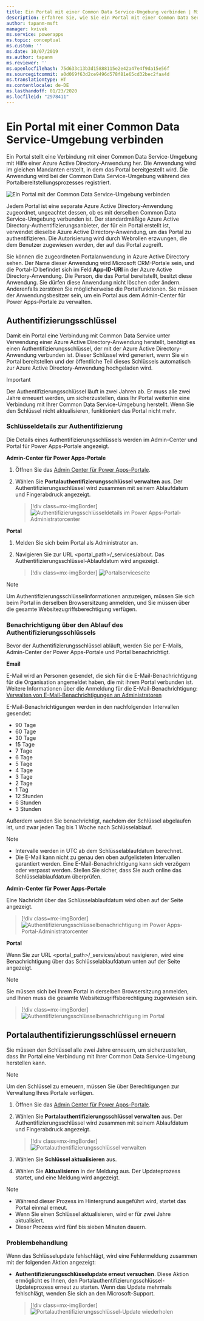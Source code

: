 ```yaml
---
title: Ein Portal mit einer Common Data Service-Umgebung verbinden | Microsoft-Dokumentation
description: Erfahren Sie, wie Sie ein Portal mit einer Common Data Service-Umgebung verbinden und wie Sie den Authentifizierungsschlüssel erneuern.
author: tapanm-msft
manager: kvivek
ms.service: powerapps
ms.topic: conceptual
ms.custom: ''
ms.date: 10/07/2019
ms.author: tapanm
ms.reviewer: ''
ms.openlocfilehash: 75d633c13b3d15888115e2e42a47e4f9da15e56f
ms.sourcegitcommit: a0d069f63d2ce9496d578f81e65cd32bec2faa4d
ms.translationtype: HT
ms.contentlocale: de-DE
ms.lasthandoff: 01/23/2020
ms.locfileid: "2978411"
---
```

# <a name="connect-to-a-common-data-service-environment-using-a-portal"></a>Ein Portal mit einer Common Data Service-Umgebung verbinden

Ein Portal stellt eine Verbindung mit einer Common Data Service-Umgebung mit Hilfe einer Azure Active Directory-Anwendung her. Die Anwendung wird im gleichen Mandanten erstellt, in dem das Portal bereitgestellt wird. Die Anwendung wird bei der Common Data Service-Umgebung während des Portalbereitstellungsprozesses registriert.

![Ein Portal mit der Common Data Service-Umgebung verbinden](../media/connect-with-dynamics.png "Ein Portal mit der Common Data Service-Umgebung verbinden")

Jedem Portal ist eine separate Azure Active Directory-Anwendung zugeordnet, ungeachtet dessen, ob es mit derselben Common Data Service-Umgebung verbunden ist. Der standardmäßige Azure Active Directory-Authentifizierungsanbieter, der für ein Portal erstellt ist, verwendet dieselbe Azure Active Directory-Anwendung, um das Portal zu authentifizieren. Die Autorisierung wird durch Webrollen erzwungen, die dem Benutzer zugewiesen werden, der auf das Portal zugreift.

Sie können die zugeordneten Portalanwendung in Azure Active Directory sehen. Der Name dieser Anwendung wird Microsoft CRM-Portale sein, und die Portal-ID befindet sich im Feld **App-ID-URI** in der Azure Active Directory-Anwendung. Die Person, die das Portal bereitstellt, besitzt diese Anwendung. Sie dürfen diese Anwendung nicht löschen oder ändern. Anderenfalls zerstören Sie möglicherweise die Portalfunktionen. Sie müssen der Anwendungsbesitzer sein, um ein Portal aus dem Admin-Center für Power Apps-Portale zu verwalten.

## <a name="authentication-key"></a>Authentifizierungsschlüssel

Damit ein Portal eine Verbindung mit Common Data Service unter Verwendung einer Azure Active Directory-Anwendung herstellt, benötigt es einen Authentifizierungsschlüssel, der mit der Azure Active Directory-Anwendung verbunden ist. Dieser Schlüssel wird generiert, wenn Sie ein Portal bereitstellen und der öffentliche Teil dieses Schlüssels automatisch zur Azure Active Directory-Anwendung hochgeladen wird.

> [!IMPORTANT]
> Der Authentifizierungsschlüssel läuft in zwei Jahren ab. Er muss alle zwei Jahre erneuert werden, um sicherzustellen, dass Ihr Portal weiterhin eine Verbindung mit Ihrer Common Data Service-Umgebung herstellt. Wenn Sie den Schlüssel nicht aktualisieren, funktioniert das Portal nicht mehr.  

### <a name="authentication-key-details"></a>Schlüsseldetails zur Authentifizierung

Die Details eines Authentifizierungsschlüssels werden im Admin-Center und Portal für Power Apps-Portale angezeigt.

**Admin-Center für Power Apps-Portale**

1. Öffnen Sie das [Admin Center für Power Apps-Portale](admin-overview.md).

2. Wählen Sie **Portalauthentifizierungsschlüssel verwalten** aus. Der Authentifizierungsschlüssel wird zusammen mit seinem Ablaufdatum und Fingerabdruck angezeigt.

   > [!div class=mx-imgBorder]
   > ![Authentifizierungsschlüsseldetails im Power Apps-Portal-Administratorcenter](../media/manage-auth-key.png "Authentifizierungsschlüsseldetails im Power Apps-Portal-Administratorcenter")

**Portal**

1. Melden Sie sich beim Portal als Administrator an.

2. Navigieren Sie zur URL <portal_path>/_services/about. Das Authentifizierungsschlüssel-Ablaufdatum wird angezeigt. 

   > [!div class=mx-imgBorder]
   > ![Portalserviceseite](../media/portal-services-page.png "Portalserviceseite")

> [!NOTE]
> Um Authentifizierungsschlüsselinformationen anzuzeigen, müssen Sie sich beim Portal in derselben Browsersitzung anmelden, und Sie müssen über die gesamte Websitezugriffsberechtigung verfügen.

### <a name="authentication-key-expiration-notification"></a>Benachrichtigung über den Ablauf des Authentifizierungsschlüssels

Bevor der Authentifizierungsschlüssel abläuft, werden Sie per E-Mails, Admin-Center der Power Apps-Portale und Portal benachrichtigt.

**Email**

E-Mail wird an Personen gesendet, die sich für die E-Mail-Benachrichtigung für die Organisation angemeldet haben, die mit ihrem Portal verbunden ist. Weitere Informationen über die Anmeldung für die E-Mail-Benachrichtigung: [Verwalten von E-Mail-Benachrichtigungen an Administratoren](https://docs.microsoft.com/dynamics365/customer-engagement/admin/manage-email-notifications)

E-Mail-Benachrichtigungen werden in den nachfolgenden Intervallen gesendet: 
- 90 Tage 
- 60 Tage 
- 30 Tage 
- 15 Tage 
- 7 Tage 
- 6 Tage 
- 5 Tage 
- 4 Tage 
- 3 Tage 
- 2 Tage 
- 1 Tag 
- 12 Stunden 
- 6 Stunden 
- 3 Stunden

Außerdem werden Sie benachrichtigt, nachdem der Schlüssel abgelaufen ist, und zwar jeden Tag bis 1 Woche nach Schlüsselablauf.

> [!NOTE]
> - Intervalle werden in UTC ab dem Schlüsselablaufdatum berechnet.
> - Die E-Mail kann nicht zu genau den oben aufgelisteten Intervallen garantiert werden. Eine E-Mail-Benachrichtigung kann sich verzögern oder verpasst werden. Stellen Sie sicher, dass Sie auch online das Schlüsselablaufdatum überprüfen.

**Admin-Center für Power Apps-Portale**

Eine Nachricht über das Schlüsselablaufdatum wird oben auf der Seite angezeigt.

> [!div class=mx-imgBorder]
> ![Authentifizierungsschlüsselbenachrichtigung im Power Apps-Portal-Administratorcenter](../media/portal-admin-center-auth-notif.png "Authentifizierungsschlüsselbenachrichtigung im Power Apps-Portal-Administratorcenter")

**Portal**

Wenn Sie zur URL <portal_path>/_services/about navigieren, wird eine Benachrichtigung über das Schlüsselablaufdatum unten auf der Seite angezeigt.

> [!NOTE]
> Sie müssen sich bei Ihrem Portal in derselben Browsersitzung anmelden, und Ihnen muss die gesamte Websitezugriffsberechtigung zugewiesen sein.

> [!div class=mx-imgBorder]
> ![Authentifizierungsschlüsselbenachrichtigung im Portal](../media/portal-service-page-auth-notif.png "Authentifizierungsschlüsselbenachrichtigung im Portal")

## <a name="renew-portal-authentication-key"></a>Portalauthentifizierungsschlüssel erneuern

Sie müssen den Schlüssel alle zwei Jahre erneuern, um sicherzustellen, dass Ihr Portal eine Verbindung mit Ihrer Common Data Service-Umgebung herstellen kann.

> [!NOTE]
> Um den Schlüssel zu erneuern, müssen Sie über Berechtigungen zur Verwaltung Ihres Portale verfügen.

1. Öffnen Sie das [Admin Center für Power Apps-Portale](admin-overview.md).

2. Wählen Sie **Portalauthentifizierungsschlüssel verwalten** aus. Der Authentifizierungsschlüssel wird zusammen mit seinem Ablaufdatum und Fingerabdruck angezeigt.

    > [!div class=mx-imgBorder]
    > ![Portalauthentifizierungsschlüssel verwalten](../media/manage-portal-auth-key.png "Portalauthentifizierungsschlüssel verwalten")

3. Wählen Sie **Schlüssel aktualisieren** aus.

4. Wählen Sie **Aktualisieren** in der Meldung aus. Der Updateprozess startet, und eine Meldung wird angezeigt.

> [!NOTE]
> - Während dieser Prozess im Hintergrund ausgeführt wird, startet das Portal einmal erneut.
> - Wenn Sie einen Schlüssel aktualisieren, wird er für zwei Jahre aktualisiert.
> - Dieser Prozess wird fünf bis sieben Minuten dauern.

### <a name="troubleshooting"></a>Problembehandlung

Wenn das Schlüsselupdate fehlschlägt, wird eine Fehlermeldung zusammen mit der folgenden Aktion angezeigt:

- **Authentifizierungsschlüsselupdate erneut versuchen**. Diese Aktion ermöglicht es Ihnen, den Portalauthentifizierungsschlüssel-Updateprozess erneut zu starten. Wenn das Update mehrmals fehlschlägt, wenden Sie sich an den Microsoft-Support.

    > [!div class=mx-imgBorder]
    > ![Portalauthentifizierungsschlüssel-Update wiederholen](../media/retry-auth-key-update.png "Portalauthentifizierungsschlüssel-Update wiederholen")